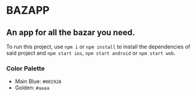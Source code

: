 # BAZAPP
## An app for all the bazar you need.

To run this project, use `npm i` or `npm install` to install the dependencies of said project and `npm start ios`, `npm start android` or `npm start web`.

### Color Palette

- Main Blue: `#00192A`
- Golden: `#aaaa`